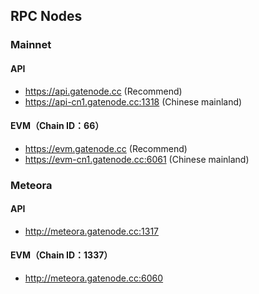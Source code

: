 ## RPC Nodes

### Mainnet

#### API

* https://api.gatenode.cc (Recommend)
* https://api-cn1.gatenode.cc:1318 (Chinese mainland)



#### EVM（Chain ID：66）

* https://evm.gatenode.cc (Recommend)
* https://evm-cn1.gatenode.cc:6061 (Chinese mainland)


### Meteora

#### API

* http://meteora.gatenode.cc:1317


#### EVM（Chain ID：1337）

* http://meteora.gatenode.cc:6060










